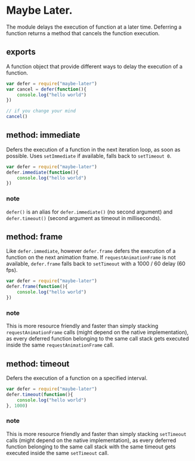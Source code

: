 # Maybe Later.

The module delays the execution of function at a later time.
Deferring a function returns a method that cancels the function execution.

## exports

A function object that provide different ways to delay the execution of a function.

```js
var defer = require("maybe-later")
var cancel = defer(function(){
    console.log("hello world")
})

// if you change your mind
cancel()
```

## method: immediate

Defers the execution of a function in the next iteration loop, as soon as possible.
Uses `setImmediate` if available, falls back to `setTimeout 0`.

```js
var defer = require("maybe-later")
defer.immediate(function(){
    console.log("hello world")
})
```

### note

`defer()` is an alias for `defer.immediate()` (no second argument)
and `defer.timeout()` (second argument as timeout in milliseconds).

## method: frame

Like `defer.immediate`, however `defer.frame` defers the execution of a function on the next animation frame.
If `requestAnimationFrame` is not available, `defer.frame` falls back to `setTimeout` with a 1000 / 60 delay (60 fps).

```js
var defer = require("maybe-later")
defer.frame(function(){
    console.log("hello world")
})
```

### note

This is more resource friendly and faster than simply stacking `requestAnimationFrame` calls
(might depend on the native implementation), as every deferred function belonging
to the same call stack gets executed inside the same `requestAnimationFrame` call.

## method: timeout

Defers the execution of a function on a specified interval.

```js
var defer = require("maybe-later")
defer.timeout(function(){
    console.log("hello world")
}, 1000)
```

### note

This is more resource friendly and faster than simply stacking `setTimeout` calls
(might depend on the native implementation), as every deferred function belonging
to the same call stack with the same timeout gets executed inside the same `setTimeout` call.

